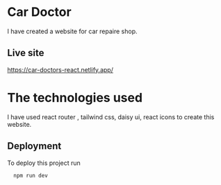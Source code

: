 
# Car Doctor

I have created a website for car repaire shop.


## Live site

https://car-doctors-react.netlify.app/

# The technologies used

I have used react router , tailwind css, daisy ui, react icons to create this website.
## Deployment

To deploy this project run

```bash
  npm run dev
```


